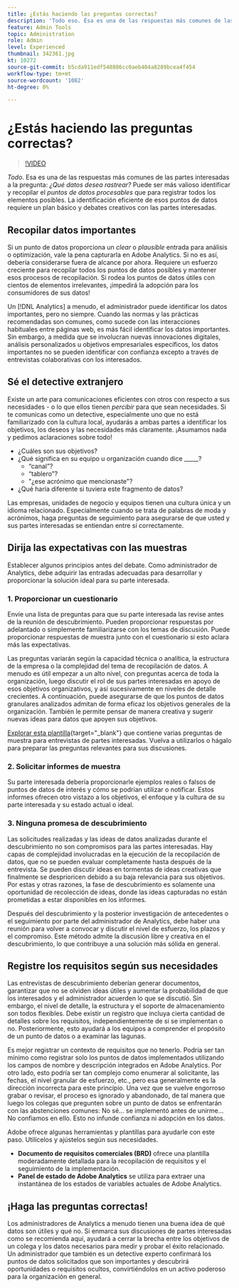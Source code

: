 ```yaml
---
title: ¿Estás haciendo las preguntas correctas?
description: 'Todo eso. Ésa es una de las respuestas más comunes de las partes interesadas a la pregunta: ¿qué datos desea rastrear? Puede ser más valioso identificar y recopilar los puntos de datos procesables que registrar cada elemento posible. La identificación eficiente de esos puntos de datos requiere un plan básico y debates creativos con las partes interesadas.'
feature: Admin Tools
topic: Administration
role: Admin
level: Experienced
thumbnail: 342361.jpg
kt: 10272
source-git-commit: b5cda911edf548886cc0aeb404a8289bcea4f454
workflow-type: tm+mt
source-wordcount: '1082'
ht-degree: 0%

---
```



# ¿Estás haciendo las preguntas correctas?

>[!VIDEO](https://video.tv.adobe.com/v/342361/?quality=12&learn=on)

_Todo_. Esa es una de las respuestas más comunes de las partes interesadas a la pregunta: _¿Qué datos desea rastrear?_ Puede ser más valioso identificar y recopilar el _puntos de datos procesables_ que para registrar todos los elementos posibles. La identificación eficiente de esos puntos de datos requiere un plan básico y debates creativos con las partes interesadas.

## Recopilar datos importantes

Si un punto de datos proporciona un _clear_ o _plausible_ entrada para análisis o optimización, vale la pena capturarla en Adobe Analytics. Si no es así, debería considerarse fuera de alcance por ahora. Requiere un esfuerzo creciente para recopilar todos los puntos de datos posibles y mantener esos procesos de recopilación. Si rodea los puntos de datos útiles con cientos de elementos irrelevantes, ¡impedirá la adopción para los consumidores de sus datos!

Un [!DNL Analytics] a menudo, el administrador puede identificar los datos importantes, pero no siempre. Cuando las normas y las prácticas recomendadas son comunes, como sucede con las interacciones habituales entre páginas web, es más fácil identificar los datos importantes. Sin embargo, a medida que se involucran nuevas innovaciones digitales, análisis personalizados u objetivos empresariales específicos, los datos importantes no se pueden identificar con confianza excepto a través de entrevistas colaborativas con los interesados.

## Sé el detective extranjero

Existe un arte para comunicaciones eficientes con otros con respecto a sus necesidades - o lo que ellos tienen _percibir_ para que sean necesidades. Si te comunicas como un detective, especialmente uno que no está familiarizado con la cultura local, ayudarás a ambas partes a identificar los objetivos, los deseos y las necesidades más claramente. ¡Asumamos nada y pedimos aclaraciones sobre todo!

* ¿Cuáles son sus objetivos?
* ¿Qué significa en su equipo u organización cuando dice _____?
   * “canal”?
   * “tablero”?
   * &quot;¿ese acrónimo que mencionaste&quot;?
* ¿Qué haría diferente si tuviera este fragmento de datos?

Las empresas, unidades de negocio y equipos tienen una cultura única y un idioma relacionado. Especialmente cuando se trata de palabras de moda y acrónimos, haga preguntas de seguimiento para asegurarse de que usted y sus partes interesadas se entiendan entre sí correctamente.

## Dirija las expectativas con las muestras

Establecer algunos principios antes del debate. Como administrador de Analytics, debe adquirir las entradas adecuadas para desarrollar y proporcionar la solución ideal para su parte interesada.

### 1. Proporcionar un cuestionario

Envíe una lista de preguntas para que su parte interesada las revise antes de la reunión de descubrimiento. Pueden proporcionar respuestas por adelantado o simplemente familiarizarse con los temas de discusión. Puede proporcionar respuestas de muestra junto con el cuestionario si esto aclara más las expectativas.

Las preguntas variarán según la capacidad técnica o analítica, la estructura de la empresa o la complejidad del tema de recopilación de datos. A menudo es útil empezar a un alto nivel, con preguntas acerca de toda la organización, luego discutir el rol de sus partes interesadas en apoyo de esos objetivos organizativos, y así sucesivamente en niveles de detalle crecientes. A continuación, puede asegurarse de que los puntos de datos granulares analizados admitan de forma eficaz los objetivos generales de la organización. También le permite pensar de manera creativa y sugerir nuevas ideas para datos que apoyen sus objetivos.

[Explorar esta plantilla](assets/stakeholder-questionnaire.pdf){target=&quot;_blank&quot;} que contiene varias preguntas de muestra para entrevistas de partes interesadas. Vuelva a utilizarlos o hágalo para preparar las preguntas relevantes para sus discusiones.

### 2. Solicitar informes de muestra

Su parte interesada debería proporcionarle ejemplos reales o falsos de puntos de datos de interés y cómo se podrían utilizar o notificar. Estos informes ofrecen otro vistazo a los objetivos, el enfoque y la cultura de su parte interesada y su estado actual o ideal.

### 3. Ninguna promesa de descubrimiento

Las solicitudes realizadas y las ideas de datos analizadas durante el descubrimiento no son compromisos para las partes interesadas. Hay capas de complejidad involucradas en la ejecución de la recopilación de datos, que no se pueden evaluar completamente hasta después de la entrevista. Se pueden discutir ideas en tormentas de ideas creativas que finalmente se desprioricen debido a su baja relevancia para sus objetivos. Por estas y otras razones, la fase de descubrimiento es solamente una oportunidad de recolección de ideas, donde las ideas capturadas no están prometidas a estar disponibles en los informes.

Después del descubrimiento y la posterior investigación de antecedentes o el seguimiento por parte del administrador de Analytics, debe haber una reunión para volver a convocar y discutir el nivel de esfuerzo, los plazos y el compromiso. Este método admite la discusión libre y creativa en el descubrimiento, lo que contribuye a una solución más sólida en general.

## Registre los requisitos según sus necesidades

Las entrevistas de descubrimiento deberían generar documentos, garantizar que no se olviden ideas útiles y aumentar la probabilidad de que los interesados y el administrador acuerden lo que se discutió. Sin embargo, el nivel de detalle, la estructura y el soporte de almacenamiento son todos flexibles. Debe existir un registro que incluya cierta cantidad de detalles sobre los requisitos, independientemente de si se implementan o no. Posteriormente, esto ayudará a los equipos a comprender el propósito de un punto de datos o a examinar las lagunas.

Es mejor registrar un contexto de requisitos que no tenerlo. Podría ser tan mínimo como registrar solo los puntos de datos implementados utilizando los campos de nombre y descripción integrados en Adobe Analytics. Por otro lado, esto podría ser tan complejo como enumerar al solicitante, las fechas, el nivel granular de esfuerzo, etc., pero esa generalmente es la dirección incorrecta para este principio. Una vez que se vuelve engorroso grabar o revisar, el proceso es ignorado y abandonado, de tal manera que luego los colegas que pregunten sobre un punto de datos se enfrentarán con las abstenciones comunes: No sé... se implementó antes de unirme... No confiamos en ello. Esto no infunde confianza ni adopción en los datos.

Adobe ofrece algunas herramientas y plantillas para ayudarle con este paso. Utilícelos y ajústelos según sus necesidades.

* **Documento de requisitos comerciales (BRD)** ofrece una plantilla moderadamente detallada para la recopilación de requisitos y el seguimiento de la implementación.
* **Panel de estado de Adobe Analytics** se utiliza para extraer una instantánea de los estados de variables actuales de Adobe Analytics.

## ¡Haga las preguntas correctas!

Los administradores de Analytics a menudo tienen una buena idea de qué datos son útiles y qué no. Si enmarca sus discusiones de partes interesadas como se recomienda aquí, ayudará a cerrar la brecha entre los objetivos de un colega y los datos necesarios para medir y probar el éxito relacionado. Un administrador que también es un detective experto confirmará los puntos de datos solicitados que son importantes y descubrirá oportunidades o requisitos ocultos, convirtiéndolos en un activo poderoso para la organización en general.

